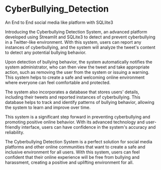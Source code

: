 # CyberBullying_Detection
An End to End social media like platform with SQLlite3

Introducing the Cyberbullying Detection System, an advanced platform developed using Streamlit and SQLite3 to detect and prevent cyberbullying in a Twitter-like environment. With this system, users can report any instances of cyberbullying, and the system will analyze the tweet's content to detect any potential bullying behavior.

Upon detection of bullying behavior, the system automatically notifies the system administrator, who can then view the tweet and take appropriate action, such as removing the user from the system or issuing a warning. This system helps to create a safe and welcoming online environment where everyone can feel comfortable and protected.

The system also incorporates a database that stores users' details, including their tweets and reported instances of cyberbullying. This database helps to track and identify patterns of bullying behavior, allowing the system to learn and improve over time.

This system is a significant step forward in preventing cyberbullying and promoting positive online behavior. With its advanced technology and user-friendly interface, users can have confidence in the system's accuracy and reliability.

The Cyberbullying Detection System is a perfect solution for social media platforms and other online communities that want to create a safe and inclusive environment for all users. With this system, users can feel confident that their online experience will be free from bullying and harassment, creating a positive and uplifting environment for all.

